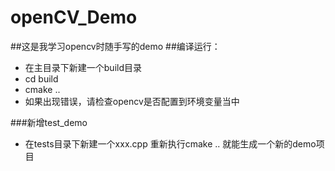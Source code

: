 # openCV_Demo
##这是我学习opencv时随手写的demo
##编译运行：
- 在主目录下新建一个build目录
- cd build
- cmake ..
- 如果出现错误，请检查opencv是否配置到环境变量当中

###新增test_demo
- 在tests目录下新建一个xxx.cpp 重新执行cmake .. 就能生成一个新的demo项目
